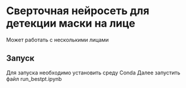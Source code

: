 # Сверточная нейросеть для детекции маски на лице
Может работать с несколькими лицами
## Запуск
Для запуска необходимо установить среду Conda
Далее запустить файл run_bestpt.ipynb
